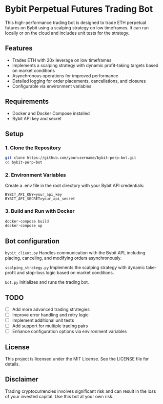 # Bybit Perpetual Futures Trading Bot

This high-performance trading bot is designed to trade ETH perpetual futures on Bybit using a scalping strategy on low timeframes. It can run locally or on the cloud and includes unit tests for the strategy.

## Features

- Trades ETH with 20x leverage on low timeframes
- Implements a scalping strategy with dynamic profit-taking targets based on market conditions
- Asynchronous operations for improved performance
- Detailed logging for order placements, cancellations, and closures
- Configurable via environment variables

## Requirements

- Docker and Docker Compose installed
- Bybit API key and secret

## Setup

### 1. Clone the Repository
```bash
git clone https://github.com/yourusername/bybit-perp-bot.git
cd bybit-perp-bot
```

### 2. Environment Variables
Create a .env file in the root directory with your Bybit API credentials:
```
BYBIT_API_KEY=your_api_key
BYBIT_API_SECRET=your_api_secret
```

### 3. Build and Run with Docker
```bash
docker-compose build
docker-compose up
```

## Bot configuration

`bybit_client.py`
Handles communication with the Bybit API, including placing, canceling, and modifying orders asynchronously.

`scalping_strategy.py`
Implements the scalping strategy with dynamic take-profit and stop-loss logic based on market conditions.

`bot.py`
Initializes and runs the trading bot.

## TODO
- [ ] Add more advanced trading strategies
- [ ] Improve error handling and retry logic
- [ ] Implement additional unit tests
- [ ] Add support for multiple trading pairs
- [ ] Enhance configuration options via environment variables

## License 
This project is licensed under the MIT License. See the LICENSE file for details.

## Disclaimer
Trading cryptocurrencies involves significant risk and can result in the loss of your invested capital. Use this bot at your own risk.